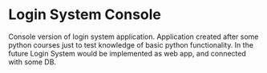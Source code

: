 # Login System Console
Console version of login system application.
Application created after some python courses just to test knowledge of basic python functionality. 
In the future Login System would be implemented as web app, and connected with some DB.
